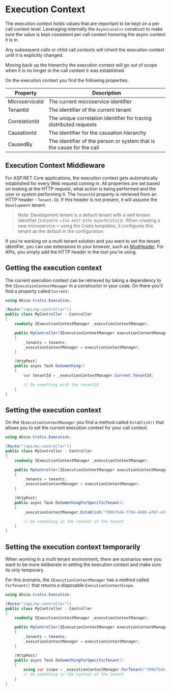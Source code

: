 # Execution Context

The execution context holds values that are important to be kept on a per call context level.
Leveraging internally the `AsyncLocal<>` construct to make sure the value is kept consistent
per call context honoring the async context it is in.

Any subsequent calls or child call contexts will inherit the execution context until it is
explicitly changed.

Moving back up the hierarchy the execution context will go out of scope when it is no longer
in the call context it was established.

On the execution context you find the following properties:

| Property | Description |
| -------- | ----------- |
| MicroserviceId | The current microservice identifier |
| TenantId | The identifier of the current tenant |
| CorrelationId | The unique correlation identifier for tracing distributed requests |
| CausationId | The identifier for the causation hierarchy |
| CausedBy | The identifier of the person or system that is the cause for the call |

## Execution Context Middleware

For ASP.NET Core applications, the execution context gets automatically established for every Web request coming in.
All properties are set based on looking at the HTTP request, what action is being performed and the user or system
performing it. The `TenantId` property is retrieved from an HTTP header - `Tenant-ID`. If this header is not present,
it will assume the `Development` tenant.

> Note: Development tenant is a default tenant with a well known identifier (`3352d47d-c154-4457-b3fb-8a2efb725113`).
> When creating a new microservice > using the Cratis templates, it configures this tenant as the default in the configuration.

If you're working on a multi tenant solution and you want to set the tenant identifier, you can use extensions to your
browser, such as [ModHeader](https://modheader.com/). For APIs, you simply add the HTTP header in the tool you're using.

## Getting the execution context

The current execution context can be retrieved by taking a dependency to the `IExecutionContextManager`
in a constructor in your code. On there you'll find a property called `Current`:

```csharp
using Aksio.Cratis.Execution;

[Route("/api/my-controller")]
public class MyController : Controller
{
    readonly IExecutionContextManager _executionContextManager;

    public MyController(IExecutionContextManager executionContextManager)
    {
        _tenants = tenants;
        _executionContextManager = executionContextManager;
    }

    [HttpPost]
    public async Task DoSomething()
    {
        var tenantId = _executionContextManager.Current.TenantId;

        // Do something with the tenantId
    }
}
```

## Setting the execution context

On the `IExecutionContextManager` you find a method called `Establish()` that allows you
to set the current execution context for your call context.

```csharp
using Aksio.Cratis.Execution;

[Route("/api/my-controller")]
public class MyController : Controller
{
    readonly IExecutionContextManager _executionContextManager;

    public MyController(IExecutionContextManager executionContextManager)
    {
        _tenants = tenants;
        _executionContextManager = executionContextManager;
    }

    [HttpPost]
    public async Task DoSomethingForSpecificTenant()
    {
        _executionContextManager.Establish("709b75d4-f794-4680-a767-a7c7d69d98ac")

        // Do something in the context of the tenant
    }
}
```

## Setting the execution context temporarily

When working in a multi tenant environment, there are scenarios were you want to be more deliberate in setting
the execution context and make sure its only temporary.

For this scenario, the `IExecutionContextManager` has a method called `ForTenant()` that returns a disposable
`ExecutionContextScope`.

```csharp
using Aksio.Cratis.Execution;

[Route("/api/my-controller")]
public class MyController : Controller
{
    readonly IExecutionContextManager _executionContextManager;

    public MyController(IExecutionContextManager executionContextManager)
    {
        _tenants = tenants;
        _executionContextManager = executionContextManager;
    }

    [HttpPost]
    public async Task DoSomethingForSpecificTenant()
    {
        using var scope = _executionContextManager.ForTenant("709b75d4-f794-4680-a767-a7c7d69d98ac")
        // Do something in the context of the tenant
    }
}
```
